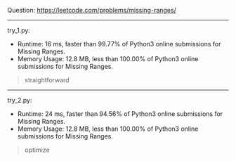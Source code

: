 Question: https://leetcode.com/problems/missing-ranges/

---

try_1.py:
* Runtime: 16 ms, faster than 99.77% of Python3 online submissions for Missing Ranges.
* Memory Usage: 12.8 MB, less than 100.00% of Python3 online submissions for Missing Ranges.

> straightforward

---

try_2.py:
* Runtime: 24 ms, faster than 94.56% of Python3 online submissions for Missing Ranges.
* Memory Usage: 12.8 MB, less than 100.00% of Python3 online submissions for Missing Ranges.

> optimize
